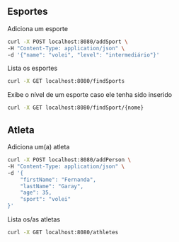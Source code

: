 

## Esportes

Adiciona um esporte
```bash
curl -X POST localhost:8080/addSport \
-H "Content-Type: application/json" \
-d '{"name": "volei", "level": "intermediário"}'
```

Lista os esportes
```bash
curl -X GET localhost:8080/findSports
```

Exibe o nível de um esporte caso ele tenha sido inserido
```bash
curl -X GET localhost:8080/findSport/{nome}
```

## Atleta

Adiciona um(a) atleta
```bash
curl -X POST localhost:8080/addPerson \
-H "Content-Type: application/json" \
-d '{
    "firstName": "Fernanda",
    "lastName": "Garay",
    "age": 35,
    "sport": "volei"
}'  
```

Lista os/as atletas
```bash
curl -X GET localhost:8080/athletes
```